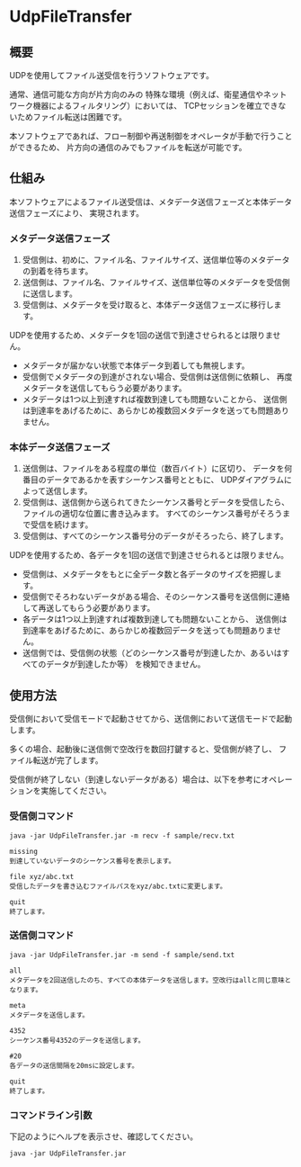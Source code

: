 # UdpFileTransfer

## 概要

UDPを使用してファイル送受信を行うソフトウェアです。

通常、通信可能な方向が片方向のみの
特殊な環境（例えば、衛星通信やネットワーク機器によるフィルタリング）においては、
TCPセッションを確立できないためファイル転送は困難です。

本ソフトウェアであれば、フロー制御や再送制御をオペレータが手動で行うことができるため、
片方向の通信のみでもファイルを転送が可能です。


## 仕組み

本ソフトウェアによるファイル送受信は、メタデータ送信フェーズと本体データ送信フェーズにより、
実現されます。


### メタデータ送信フェーズ

1. 受信側は、初めに、ファイル名、ファイルサイズ、送信単位等のメタデータの到着を待ちます。
1. 送信側は、ファイル名、ファイルサイズ、送信単位等のメタデータを受信側に送信します。
1. 受信側は、メタデータを受け取ると、本体データ送信フェーズに移行します。

UDPを使用するため、メタデータを1回の送信で到達させられるとは限りません。

* メタデータが届かない状態で本体データ到着しても無視します。
* 受信側でメタデータの到達がされない場合、受信側は送信側に依頼し、
再度メタデータを送信してもらう必要があります。
* メタデータは1つ以上到達すれば複数到達しても問題ないことから、
送信側は到達率をあげるために、あらかじめ複数回メタデータを送っても問題ありません。


### 本体データ送信フェーズ

1. 送信側は、ファイルをある程度の単位（数百バイト）に区切り、
データを何番目のデータであるかを表すシーケンス番号とともに、
UDPダイアグラムによって送信します。
1. 受信側は、送信側から送られてきたシーケンス番号とデータを受信したら、
ファイルの適切な位置に書き込みます。
すべてのシーケンス番号がそろうまで受信を続けます。
1. 受信側は、すべてのシーケンス番号分のデータがそろったら、終了します。

UDPを使用するため、各データを1回の送信で到達させられるとは限りません。
* 受信側は、メタデータをもとに全データ数と各データのサイズを把握します。
* 受信側でそろわないデータがある場合、そのシーケンス番号を送信側に連絡して再送してもらう必要があります。
* 各データは1つ以上到達すれば複数到達しても問題ないことから、
送信側は到達率をあげるために、あらかじめ複数回データを送っても問題ありません。
* 送信側では、受信側の状態（どのシーケンス番号が到達したか、あるいはすべてのデータが到達したか等）
を検知できません。


## 使用方法

受信側において受信モードで起動させてから、送信側において送信モードで起動します。

多くの場合、起動後に送信側で空改行を数回打鍵すると、受信側が終了し、
ファイル転送が完了します。

受信側が終了しない（到達しないデータがある）場合は、以下を参考にオペレーションを実施してください。


### 受信側コマンド

    java -jar UdpFileTransfer.jar -m recv -f sample/recv.txt

    missing
    到達していないデータのシーケンス番号を表示します。

    file xyz/abc.txt
    受信したデータを書き込むファイルパスをxyz/abc.txtに変更します。

    quit
    終了します。


### 送信側コマンド

    java -jar UdpFileTransfer.jar -m send -f sample/send.txt

    all
    メタデータを2回送信したのち、すべての本体データを送信します。空改行はallと同じ意味となります。

    meta
    メタデータを送信します。

    4352
    シーケンス番号4352のデータを送信します。

    #20
    各データの送信間隔を20msに設定します。

    quit
    終了します。



### コマンドライン引数

下記のようにヘルプを表示させ、確認してください。

    java -jar UdpFileTransfer.jar
